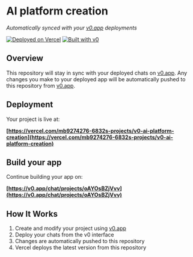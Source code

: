 # AI platform creation

*Automatically synced with your [v0.app](https://v0.app) deployments*

[![Deployed on Vercel](https://img.shields.io/badge/Deployed%20on-Vercel-black?style=for-the-badge&logo=vercel)](https://vercel.com/mb9274276-6832s-projects/v0-ai-platform-creation)
[![Built with v0](https://img.shields.io/badge/Built%20with-v0.app-black?style=for-the-badge)](https://v0.app/chat/projects/oAYOsBZjVvv)

## Overview

This repository will stay in sync with your deployed chats on [v0.app](https://v0.app).
Any changes you make to your deployed app will be automatically pushed to this repository from [v0.app](https://v0.app).

## Deployment

Your project is live at:

**[https://vercel.com/mb9274276-6832s-projects/v0-ai-platform-creation](https://vercel.com/mb9274276-6832s-projects/v0-ai-platform-creation)**

## Build your app

Continue building your app on:

**[https://v0.app/chat/projects/oAYOsBZjVvv](https://v0.app/chat/projects/oAYOsBZjVvv)**

## How It Works

1. Create and modify your project using [v0.app](https://v0.app)
2. Deploy your chats from the v0 interface
3. Changes are automatically pushed to this repository
4. Vercel deploys the latest version from this repository
